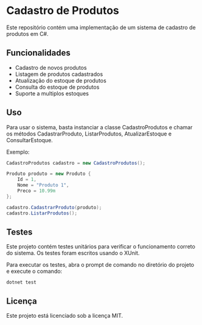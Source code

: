 # Cadastro de Produtos
Este repositório contém uma implementação de um sistema de cadastro de produtos em C#.

## Funcionalidades
- Cadastro de novos produtos
- Listagem de produtos cadastrados
- Atualização do estoque de produtos
- Consulta do estoque de produtos
- Suporte a multiplos estoques

## Uso
Para usar o sistema, basta instanciar a classe CadastroProdutos e chamar os métodos CadastrarProduto, ListarProdutos, AtualizarEstoque e ConsultarEstoque.

Exemplo:
```csharp
CadastroProdutos cadastro = new CadastroProdutos();

Produto produto = new Produto {
    Id = 1,
    Nome = "Produto 1",
    Preco = 10.99m
};

cadastro.CadastrarProduto(produto);
cadastro.ListarProdutos();
```

## Testes
Este projeto contém testes unitários para verificar o funcionamento correto do sistema. Os testes foram escritos usando o XUnit.

Para executar os testes, abra o prompt de comando no diretório do projeto e execute o comando:

```shell
dotnet test
```
## Licença
Este projeto está licenciado sob a licença MIT. 